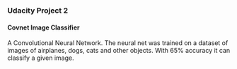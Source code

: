 ### Udacity Project 2

#### Covnet Image Classifier
A Convolutional Neural Network. The neural net was trained on a dataset of images of airplanes, dogs, cats and other objects. With 65% accuracy it can classify a given image.
